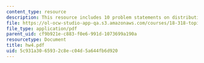 ```yaml
---
content_type: resource
description: This resource includes 10 problem statements on distributive lattice.
file: https://ol-ocw-studio-app-qa.s3.amazonaws.com/courses/18-318-topics-in-algebraic-combinatorics-spring-2006/5c931a3065932c8ec04d5a644fb6d920_hw4.pdf
file_type: application/pdf
parent_uid: cf9b921e-c883-f0e6-991d-1073699a190a
resourcetype: Document
title: hw4.pdf
uid: 5c931a30-6593-2c8e-c04d-5a644fb6d920
---
```

